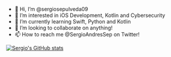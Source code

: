 - 👋 Hi, I’m @sergiosepulveda09
- 👀 I’m interested in iOS Development, Kotlin and Cybersecurity
- 🌱 I’m currently learning Swift, Python and Kotlin
- 💞️ I’m looking to collaborate on anything!
- 📫 How to reach me @SergioAndresSep on Twitter! 

[![Sergio's GitHub stats](https://github-readme-stats.vercel.app/api?username=sergiosepulveda09)](https://github.com/anuraghazra/github-readme-stats)



<!---
sergiosepulveda09/sergiosepulveda09 is a ✨ special ✨ repository because its `README.md` (this file) appears on your GitHub profile.
You can click the Preview link to take a look at your changes.
--->
